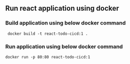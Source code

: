 ## Run react application using docker 

### Build application using below docker command

```
 docker build -t react-todo-cicd:1 .
```

### Run application using below docker command
```
docker run -p 80:80 react-todo-cicd:1

```
